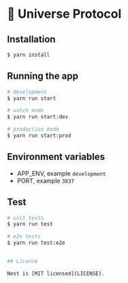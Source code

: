 <p align="center">
  <h1>📢 Universe Protocol</h1>
</p>

## Installation

```bash
$ yarn install
```

## Running the app

```bash
# development
$ yarn run start

# watch mode
$ yarn run start:dev

# production mode
$ yarn run start:prod
```

## Environment variables

- APP_ENV, example `development`
- PORT, example `3837`

## Test

```bash
# unit tests
$ yarn run test

# e2e tests
$ yarn run test:e2e


## License

Nest is [MIT licensed](LICENSE).
```
